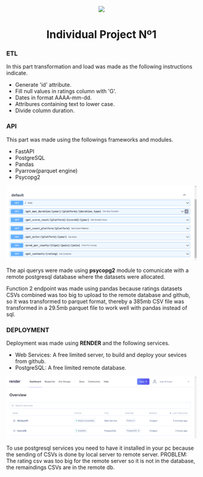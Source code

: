<p align=center><img src=https://d31uz8lwfmyn8g.cloudfront.net/Assets/logo-henry-white-lg.png><p>

<h1 align=center>Individual Project Nº1</h1>

<h3>ETL</h3>

<p>In this part transformation and load was made as the following instructions indicate.</p>

* Generate 'id' attribute.
* Fill null values in ratings column with 'G'.
* Dates in format AAAA-mm-dd.
* Attribures containing text to lower case.
* Divide column duration.

<h3>API </H3>

<p>This part was made using the followings frameworks and modules.</p>

* FastAPI
* PostgreSQL
* Pandas
* Pyarrow(parquet engine)
* Psycopg2

<p align=center><img src=img/apiEndpoints.png><p>

<p>The api querys were made using <b>psycopg2</b> module to comunicate with a remote postgresql database where the datasets were allocated.</p>
<p>Function 2 endpoint was made using pandas  because ratings datasets CSVs combined was too big to upload to the remote database and github, so it was transformed to parquet format, thereby a 385mb CSV file was transformed in a 29.5mb parquet file to work well with pandas instead of sql.</p>

<h3>DEPLOYMENT </h3>

<p>Deployment was made using <b>RENDER</b> and the following services.</p>

* Web Services: A free limited server, to build and deploy your sevices from github.
* PostgreSQL: A free limited remote database.

<p align=center><img src=img/renderDashboard.png><p>

<p>To use postgresql services you need to have it installed in your pc because the sending of CSVs is done by local server to remote server. PROBLEM: The rating csv was too big for the remote server so it is not in the database, the remaindings CSVs are in the remote db.</p>
